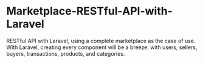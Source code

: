 # Marketplace-RESTful-API-with-Laravel
RESTful API with Laravel, using a complete marketplace as the case of use. With Laravel, creating every component will be a breeze.  with users, sellers, buyers, transactions, products, and categories.
